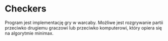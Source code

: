 # Checkers
Program jest implementację gry w warcaby. Możliwe jest rozgrywanie partii przeciwko drugiemu graczowi lub przeciwko komputerowi, 
który opiera się na algorytmie minimax.
